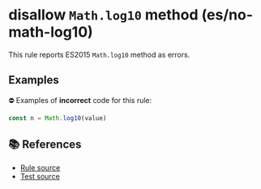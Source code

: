 # disallow `Math.log10` method (es/no-math-log10)

This rule reports ES2015 `Math.log10` method as errors.

## Examples

⛔ Examples of **incorrect** code for this rule:

```js
const n = Math.log10(value)
```

## 📚 References

- [Rule source](../../lib/rules/no-math-log10.js)
- [Test source](../../tests/lib/rules/no-math-log10.js)
